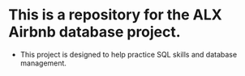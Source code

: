 # This is a repository for the ALX Airbnb database project.

- This project is designed to help practice SQL skills and database management.